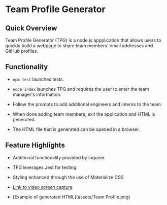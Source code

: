 # Team Profile Generator

## Quick Overview

Team Profile Generator (TPG) is a node.js appplication that allows users to quickly build a webpage to share team members' email addresses and GitHub profiles.

## Functionality

* `npm test` launches tests.

* `node index` launches TPG and requires the user to enter the team manager's information.

* Follow the prompts to add additional engineers and interns to the team.

* When done adding team members, exit the application and HTML is generated.

* The HTML file that is generated can be opened in a browser.

## Feature Highlights

* Additional functionality provided by Inquirer.

* TPG leverages Jest for testing.

* Styling enhanced through the use of Materialize CSS

* [Link to video screen capture](https://www.awesomescreenshot.com/video/4935648?key=e44b55853cb44f787e8dc720951108d9)

* [Example of generated HTML](assets/Team Profile.png)
